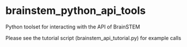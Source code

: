# brainstem_python_api_tools
Python toolset for interacting with the API of BrainSTEM

Please see the tutorial script (brainstem_api_tutorial.py) for example calls
